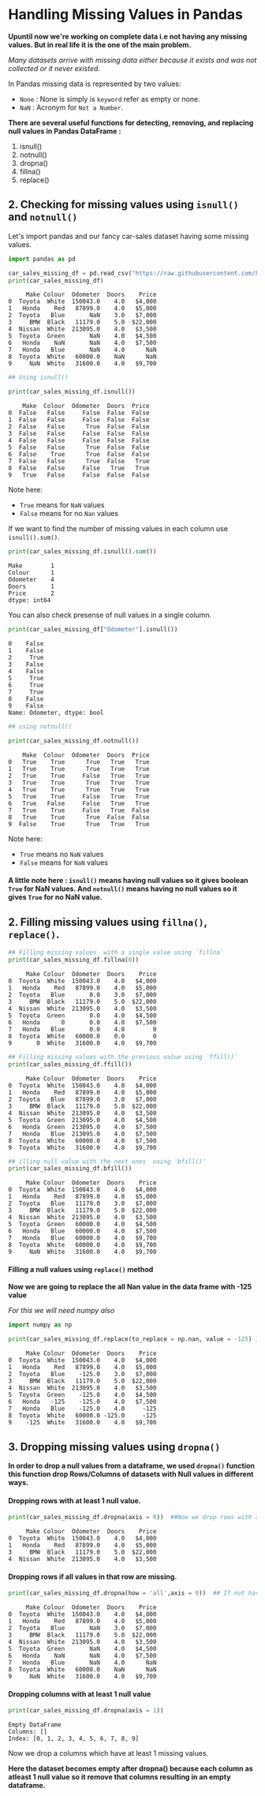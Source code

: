# Handling Missing Values in Pandas

**Upuntil now we're working on complete data i.e not having any missing values. But in real life it is the one of the main problem.**

*Many datasets arrive with missing data either because it exists and was not collected or it never existed.*

In Pandas missing data is represented by two values:

* `None` : None is simply is `keyword` refer as empty or none.
* `NaN` : Acronym for `Not a Number`.

**There are several useful functions for detecting, removing, and replacing null values in Pandas DataFrame :**

1. isnull()
2. notnull()
3. dropna()
4. fillna()
5. replace()

## 2. Checking for missing values using `isnull()` and `notnull()`

Let's import pandas and our fancy car-sales dataset having some missing values.


```python
import pandas as pd
```


```python
car_sales_missing_df = pd.read_csv("https://raw.githubusercontent.com/kRiShNa-429407/learn-python/main/contrib/pandas/Datasets/car-sales-missing-data.csv")
print(car_sales_missing_df)
```

         Make Colour  Odometer  Doors    Price
    0  Toyota  White  150043.0    4.0   $4,000
    1   Honda    Red   87899.0    4.0   $5,000
    2  Toyota   Blue       NaN    3.0   $7,000
    3     BMW  Black   11179.0    5.0  $22,000
    4  Nissan  White  213095.0    4.0   $3,500
    5  Toyota  Green       NaN    4.0   $4,500
    6   Honda    NaN       NaN    4.0   $7,500
    7   Honda   Blue       NaN    4.0      NaN
    8  Toyota  White   60000.0    NaN      NaN
    9     NaN  White   31600.0    4.0   $9,700
    


```python
## Using isnull()

print(car_sales_missing_df.isnull())
```

        Make  Colour  Odometer  Doors  Price
    0  False   False     False  False  False
    1  False   False     False  False  False
    2  False   False      True  False  False
    3  False   False     False  False  False
    4  False   False     False  False  False
    5  False   False      True  False  False
    6  False    True      True  False  False
    7  False   False      True  False   True
    8  False   False     False   True   True
    9   True   False     False  False  False
    

Note here:
* `True` means for `NaN` values
* `False` means for no `Nan` values

If we want to find the number of missing values in each column use `isnull().sum()`.


```python
print(car_sales_missing_df.isnull().sum())
```

    Make        1
    Colour      1
    Odometer    4
    Doors       1
    Price       2
    dtype: int64
    

You can also check presense of null values in a single column.


```python
print(car_sales_missing_df["Odometer"].isnull())
```

    0    False
    1    False
    2     True
    3    False
    4    False
    5     True
    6     True
    7     True
    8    False
    9    False
    Name: Odometer, dtype: bool
    


```python
## using notnull()

print(car_sales_missing_df.notnull())
```

        Make  Colour  Odometer  Doors  Price
    0   True    True      True   True   True
    1   True    True      True   True   True
    2   True    True     False   True   True
    3   True    True      True   True   True
    4   True    True      True   True   True
    5   True    True     False   True   True
    6   True   False     False   True   True
    7   True    True     False   True  False
    8   True    True      True  False  False
    9  False    True      True   True   True
    

Note here:
* `True` means no `NaN` values
* `False` means for `NaN` values

#### A little note here : `isnull()` means having null values so it gives boolean `True` for NaN values. And `notnull()` means having no null values so it gives `True` for no NaN value.

## 2. Filling missing values using `fillna()`, `replace()`.


```python
## Filling missing values  with a single value using `fillna`
print(car_sales_missing_df.fillna(0))
```

         Make Colour  Odometer  Doors    Price
    0  Toyota  White  150043.0    4.0   $4,000
    1   Honda    Red   87899.0    4.0   $5,000
    2  Toyota   Blue       0.0    3.0   $7,000
    3     BMW  Black   11179.0    5.0  $22,000
    4  Nissan  White  213095.0    4.0   $3,500
    5  Toyota  Green       0.0    4.0   $4,500
    6   Honda      0       0.0    4.0   $7,500
    7   Honda   Blue       0.0    4.0        0
    8  Toyota  White   60000.0    0.0        0
    9       0  White   31600.0    4.0   $9,700
    


```python
## Filling missing values with the previous value using `ffill()`
print(car_sales_missing_df.ffill())
```

         Make Colour  Odometer  Doors    Price
    0  Toyota  White  150043.0    4.0   $4,000
    1   Honda    Red   87899.0    4.0   $5,000
    2  Toyota   Blue   87899.0    3.0   $7,000
    3     BMW  Black   11179.0    5.0  $22,000
    4  Nissan  White  213095.0    4.0   $3,500
    5  Toyota  Green  213095.0    4.0   $4,500
    6   Honda  Green  213095.0    4.0   $7,500
    7   Honda   Blue  213095.0    4.0   $7,500
    8  Toyota  White   60000.0    4.0   $7,500
    9  Toyota  White   31600.0    4.0   $9,700
    


```python
## illing null value with the next ones  using 'bfill()'
print(car_sales_missing_df.bfill())
```

         Make Colour  Odometer  Doors    Price
    0  Toyota  White  150043.0    4.0   $4,000
    1   Honda    Red   87899.0    4.0   $5,000
    2  Toyota   Blue   11179.0    3.0   $7,000
    3     BMW  Black   11179.0    5.0  $22,000
    4  Nissan  White  213095.0    4.0   $3,500
    5  Toyota  Green   60000.0    4.0   $4,500
    6   Honda   Blue   60000.0    4.0   $7,500
    7   Honda   Blue   60000.0    4.0   $9,700
    8  Toyota  White   60000.0    4.0   $9,700
    9     NaN  White   31600.0    4.0   $9,700
    

#### Filling a null values using `replace()` method

**Now we are going to replace the all Nan value in the data frame with -125 value**

*For this we will need numpy also*


```python
import numpy as np
```


```python
print(car_sales_missing_df.replace(to_replace = np.nan, value = -125) )
```

         Make Colour  Odometer  Doors    Price
    0  Toyota  White  150043.0    4.0   $4,000
    1   Honda    Red   87899.0    4.0   $5,000
    2  Toyota   Blue    -125.0    3.0   $7,000
    3     BMW  Black   11179.0    5.0  $22,000
    4  Nissan  White  213095.0    4.0   $3,500
    5  Toyota  Green    -125.0    4.0   $4,500
    6   Honda   -125    -125.0    4.0   $7,500
    7   Honda   Blue    -125.0    4.0     -125
    8  Toyota  White   60000.0 -125.0     -125
    9    -125  White   31600.0    4.0   $9,700
    

## 3. Dropping missing values using `dropna()`

**In order to drop a null values from a dataframe, we used `dropna()` function this function drop Rows/Columns of datasets with Null values in different ways.**

#### Dropping rows with at least 1 null value. 


```python
print(car_sales_missing_df.dropna(axis = 0))  ##Now we drop rows with at least one Nan value (Null value) 
```

         Make Colour  Odometer  Doors    Price
    0  Toyota  White  150043.0    4.0   $4,000
    1   Honda    Red   87899.0    4.0   $5,000
    3     BMW  Black   11179.0    5.0  $22,000
    4  Nissan  White  213095.0    4.0   $3,500
    

#### Dropping rows if all values in that row are missing.


```python
print(car_sales_missing_df.dropna(how = 'all',axis = 0))  ## If not have leave the row as it is
```

         Make Colour  Odometer  Doors    Price
    0  Toyota  White  150043.0    4.0   $4,000
    1   Honda    Red   87899.0    4.0   $5,000
    2  Toyota   Blue       NaN    3.0   $7,000
    3     BMW  Black   11179.0    5.0  $22,000
    4  Nissan  White  213095.0    4.0   $3,500
    5  Toyota  Green       NaN    4.0   $4,500
    6   Honda    NaN       NaN    4.0   $7,500
    7   Honda   Blue       NaN    4.0      NaN
    8  Toyota  White   60000.0    NaN      NaN
    9     NaN  White   31600.0    4.0   $9,700
    

#### Dropping columns with at least 1 null value


```python
print(car_sales_missing_df.dropna(axis = 1))
```

    Empty DataFrame
    Columns: []
    Index: [0, 1, 2, 3, 4, 5, 6, 7, 8, 9]
    

Now we drop a columns which have at least 1 missing values.

**Here the dataset becomes empty after dropna() because each column as atleast 1 null value so it remove that columns resulting in an empty dataframe.**

